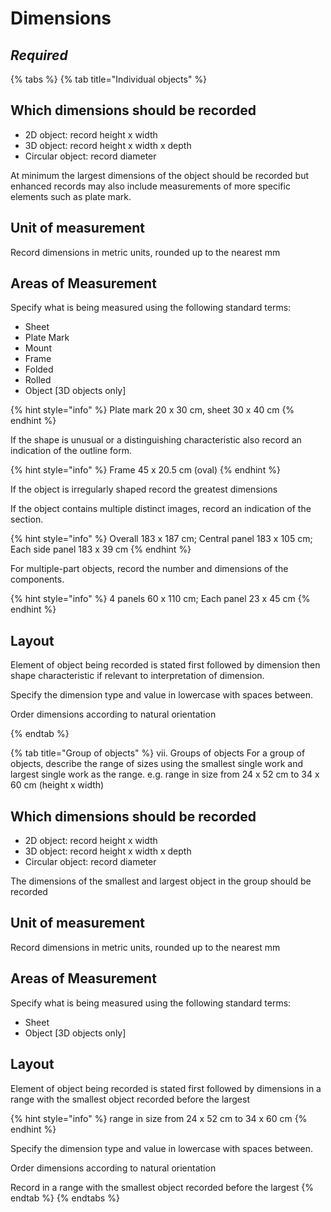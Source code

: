 # Dimensions

## _Required_

{% tabs %}
{% tab title="Individual objects" %}
## Which dimensions should be recorded

* 2D object: record height x width
* 3D object: record height x width x depth
* Circular object: record diameter

At minimum the largest dimensions of the object should be recorded but enhanced records may also include measurements of more specific elements such as plate mark.  

## Unit of measurement

Record dimensions in metric units, rounded up to the nearest mm

## Areas of Measurement

Specify what is being measured using the following standard terms: 

* Sheet 
* Plate Mark
* Mount 
* Frame 
* Folded 
* Rolled
* Object \[3D objects only\]

{% hint style="info" %}
Plate mark 20 x 30 cm, sheet 30 x 40 cm
{% endhint %}

If the shape is unusual or a distinguishing characteristic also record an indication of the outline form. 

{% hint style="info" %}
Frame 45 x 20.5 cm \(oval\)
{% endhint %}

If the object is irregularly shaped record the greatest dimensions

If the object contains multiple distinct images, record an indication of the section.

{% hint style="info" %}
Overall 183 x 187 cm; Central panel 183 x 105 cm; Each side panel 183 x 39 cm
{% endhint %}

For multiple-part objects, record the number and dimensions of the components.

{% hint style="info" %}
4 panels 60 x 110 cm; Each panel 23 x 45 cm
{% endhint %}

## Layout

Element of object being recorded is stated first followed by dimension then shape characteristic if relevant to interpretation of dimension. 

Specify the dimension type and value in lowercase with spaces between. 

Order dimensions according to natural orientation

 
{% endtab %}

{% tab title="Group of objects" %}
vii. Groups of objects For a group of objects, describe the range of sizes using the smallest single work and largest single work as the range. e.g. range in size from 24 x 52 cm to 34 x 60 cm \(height x width\)



## Which dimensions should be recorded

* 2D object: record height x width
* 3D object: record height x width x depth
* Circular object: record diameter

The dimensions of the smallest and largest object in the group should be recorded 

## Unit of measurement

Record dimensions in metric units, rounded up to the nearest mm

## Areas of Measurement

Specify what is being measured using the following standard terms: 

* Sheet 
* Object \[3D objects only\]

## Layout

Element of object being recorded is stated first followed by dimensions in a range with the smallest object recorded before the largest

{% hint style="info" %}
range in size from 24 x 52 cm to 34 x 60 cm
{% endhint %}

Specify the dimension type and value in lowercase with spaces between. 

Order dimensions according to natural orientation

Record in a range with the smallest object recorded before the largest
{% endtab %}
{% endtabs %}






